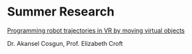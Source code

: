 # Summer Research

[Programming robot trajectories in VR by moving virtual objects](https://www.monash.edu/__data/assets/pdf_file/0008/2635748/SRP-21-22-Akansel-Cosgun,-Elizabeth-Croft-1.pdf)

Dr. Akansel Cosgun, Prof. Elizabeth Croft
